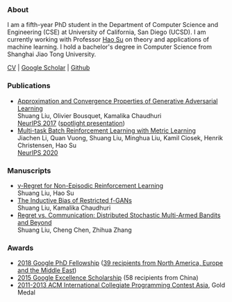 ### About

I am a fifth-year PhD student in the Department of Computer Science and Engineering (CSE) at University of California, San Diego (UCSD). I am currently working with Professor [Hao Su](http://cseweb.ucsd.edu/~haosu/) on theory and applications of machine learning. I hold a bachelor's degree in Computer Science from Shanghai Jiao Tong University.

[CV](https://shuang-liu.github.io/CV.pdf) &#124; [Google Scholar](https://scholar.google.com/citations?user=01je3ewAAAAJ) &#124; [Github](https://github.com/shuang-liu)

### Publications
* [Approximation and Convergence Properties of
Generative Adversarial Learning](https://arxiv.org/abs/1705.08991)    
Shuang Liu, Olivier Bousquet, Kamalika Chaudhuri   
[NeurIPS 2017](https://papers.nips.cc/paper/7138-approximation-and-convergence-properties-of-generative-adversarial-learning) ([spotlight presentation](https://nips.cc/Conferences/2017/Schedule?showEvent=10072))
* [Multi-task Batch Reinforcement Learning with Metric Learning]()  
Jiachen Li, Quan Vuong, Shuang Liu, Minghua Liu, Kamil Ciosek, Henrik Christensen, Hao Su  
[NeurIPS 2020]()

### Manuscripts
* [γ-Regret for Non-Episodic Reinforcement Learning](https://arxiv.org/abs/2002.05138)  
Shuang Liu, Hao Su
* [The Inductive Bias of Restricted f-GANs](https://arxiv.org/abs/1809.04542)  
Shuang Liu, Kamalika Chaudhuri
* [Regret vs. Communication: Distributed Stochastic Multi-Armed Bandits and Beyond](https://arxiv.org/abs/1504.03509)    
Shuang Liu, Cheng Chen, Zhihua Zhang   


### Awards

* [2018 Google PhD Fellowship](https://ai.google/research/outreach/phd-fellowship/) ([39 recipients from North America, Europe and the Middle East](https://ai.google/research/outreach/phd-fellowship/recipients/?category=2018))
* [2015 Google Excellence Scholarship](https://www.google.cn/intl/en/university/collaboration.html) (58 recipients from China)
* [2011-2013 ACM International Collegiate Programming Contest Asia](https://icpc.baylor.edu/regionals/results), Gold Medal



